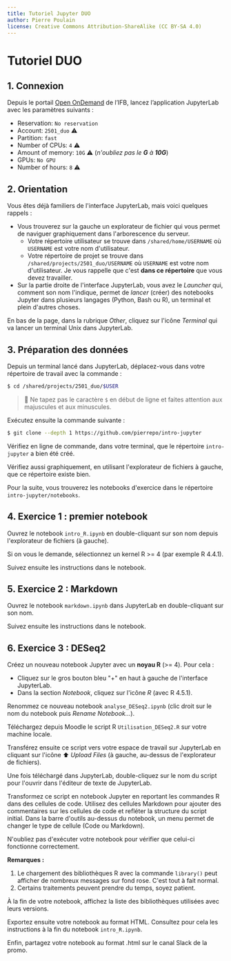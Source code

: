 ```yaml
---
title: Tutoriel Jupyter DUO
author: Pierre Poulain
license: Creative Commons Attribution-ShareAlike (CC BY-SA 4.0)
---
```


# Tutoriel DUO

## 1. Connexion

Depuis le portail [Open OnDemand](https://ondemand.cluster.france-bioinformatique.fr/) de l’IFB, lancez l’application JupyterLab avec les paramètres suivants :

- Reservation: `No reservation`
- Account: `2501_duo` ⚠️
- Partition: `fast`
- Number of CPUs: `4` ⚠️
- Amount of memory: `10G` ⚠️ (*n'oubliez pas le **G** à **10G***)
- GPUs: `No GPU`
- Number of hours: `8` ⚠️


## 2. Orientation

Vous êtes déjà familiers de l'interface JupyterLab, mais voici quelques rappels :

- Vous trouverez sur la gauche un explorateur de fichier qui vous permet de naviguer graphiquement dans l'arborescence du serveur.
    + Votre répertoire utilisateur se trouve dans `/shared/home/USERNAME` où `USERNAME` est votre nom d'utilisateur.
    + Votre répertoire de projet se trouve dans `/shared/projects/2501_duo/USERNAME` où `USERNAME` est votre nom d'utilisateur. Je vous rappelle que c'est **dans ce répertoire** que vous devez travailler.
- Sur la partie droite de l'interface JupyterLab, vous avez le *Launcher* qui, comment son nom l'indique, permet de *lancer* (créer) des notebooks Jupyter dans plusieurs langages (Python, Bash ou R), un terminal et plein d'autres choses.

En bas de la page, dans la rubrique *Other*, cliquez sur l'icône *Terminal* qui va lancer un terminal Unix dans JupyterLab.


## 3. Préparation des données

Depuis un terminal lancé dans JupyterLab, déplacez-vous dans votre répertoire de travail avec la commande :

```bash
$ cd /shared/projects/2501_duo/$USER
```

> 📢 Ne tapez pas le caractère `$` en début de ligne et faites attention aux majuscules et aux minuscules.


Exécutez ensuite la commande suivante :

```bash
$ git clone --depth 1 https://github.com/pierrepo/intro-jupyter
```

Vérifiez en ligne de commande, dans votre terminal, que le répertoire `intro-jupyter` a bien été créé.

Vérifiez aussi graphiquement, en utilisant l'explorateur de fichiers à gauche, que ce répertoire existe bien.

Pour la suite, vous trouverez les notebooks d'exercice dans le répertoire `intro-jupyter/notebooks`.


## 4. Exercice 1 : premier notebook

Ouvrez le notebook `intro_R.ipynb` en double-cliquant sur son nom depuis l'explorateur de fichiers (à gauche).

Si on vous le demande, sélectionnez un kernel R >= 4 (par exemple R 4.4.1).

Suivez ensuite les instructions dans le notebook.


## 5. Exercice 2 : Markdown

Ouvrez le notebook `markdown.ipynb` dans JupyterLab en double-cliquant sur son nom. 

Suivez ensuite les instructions dans le notebook.


## 6. Exercice 3 : DESeq2

Créez un nouveau notebook Jupyter avec un **noyau R** (>= 4). Pour cela :

- Cliquez sur le gros bouton bleu "+" en haut à gauche de l'interface JupyterLab.
- Dans la section *Notebook*, cliquez sur l'icône *R* (avec R 4.5.1).

Renommez ce nouveau notebook `analyse_DESeq2.ipynb` (clic droit sur le nom du notebook puis *Rename Notebook...*).

Téléchargez depuis Moodle le script R `Utilisation_DESeq2.R` sur votre machine locale.

Transférez ensuite ce script vers votre espace de travail sur JupyterLab en cliquant sur l'icône ⬆️ *Upload Files* (à gauche, au-dessus de l'explorateur de fichiers).

Une fois téléchargé dans JupyterLab, double-cliquez sur le nom du script pour l'ouvrir dans l'éditeur de texte de JupyterLab.

Transformez ce script en notebook Jupyter en reportant les commandes R dans des cellules de code. Utilisez des cellules Markdown pour ajouter des commentaires sur les cellules de code et refléter la structure du script initial. Dans la barre d'outils au-dessus du notebook, un menu permet de changer le type de cellule (Code ou Markdown).

N'oubliez pas d'exécuter votre notebook pour vérifier que celui-ci fonctionne correctement.


**Remarques :** 

1. Le chargement des bibliothèques R avec la commande `library()` peut afficher de nombreux messages sur fond rose. C'est tout à fait normal.
1. Certains traitements peuvent prendre du temps, soyez patient.

À la fin de votre notebook, affichez la liste des bibliothèques utilisées avec leurs versions.

Exportez ensuite votre notebook au format HTML. Consultez pour cela les instructions à la fin du notebook `intro_R.ipynb`.

Enfin, partagez votre notebook au format .html sur le canal Slack de la promo.

